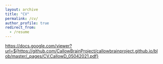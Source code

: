 ```yaml
---
layout: archive
title: "CV"
permalink: /cv/
author_profile: true
redirect_from:
  - /resume
---
```


https://docs.google.com/viewer?url=${https://github.com/CallowBrainProject/callowbrainproject.github.io/blob/master/_pages/CV.CallowD_05042021.pdf}
